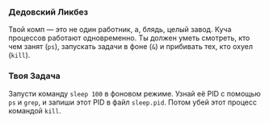 ### Дедовский Ликбез

Твой комп — это не один работник, а, блядь, целый завод. Куча процессов работают одновременно. Ты должен уметь смотреть, кто чем занят (`ps`), запускать задачи в фоне (`&`) и прибивать тех, кто охуел (`kill`).

### Твоя Задача

Запусти команду `sleep 100` в фоновом режиме. Узнай её PID с помощью `ps` и `grep`, и запиши этот PID в файл `sleep.pid`. Потом убей этот процесс командой `kill`.
